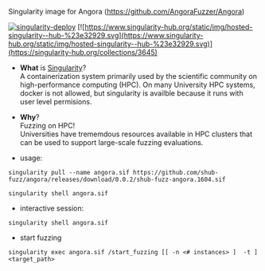 Singularity image for Angora (https://github.com/AngoraFuzzer/Angora)

[![singularity-deploy](https://github.com/shub-fuzz/angora/actions/workflows/builder.yml/badge.svg?branch=main)](https://github.com/shub-fuzz/angora/actions/workflows/builder.yml)
[![https://www.singularity-hub.org/static/img/hosted-singularity--hub-%23e32929.svg](https://www.singularity-hub.org/static/img/hosted-singularity--hub-%23e32929.svg)](https://singularity-hub.org/collections/3645)

- __What__ is [Singularity](https://sylabs.io/singularity/)?  
  A containerization system primarily used by the scientific community on high-performance computing (HPC).
  On many University HPC systems, docker is not allowed, but singularity is availble because it runs with 
  user level permisions.  
- __Why__?  
  Fuzzing on HPC!  
  Universities have trememdous resources available in HPC clusters that can be used to support 
  large-scale fuzzing evaluations.



- usage:

```
singularity pull --name angora.sif https://github.com/shub-fuzz/angora/releases/download/0.0.2/shub-fuzz-angora.1604.sif

singularity shell angora.sif
```

- interactive session:
```
singularity shell angora.sif 
```

- start fuzzing
```
singularity exec angora.sif /start_fuzzing [[ -n <# instances> ]  -t ] <target_path> 
```

